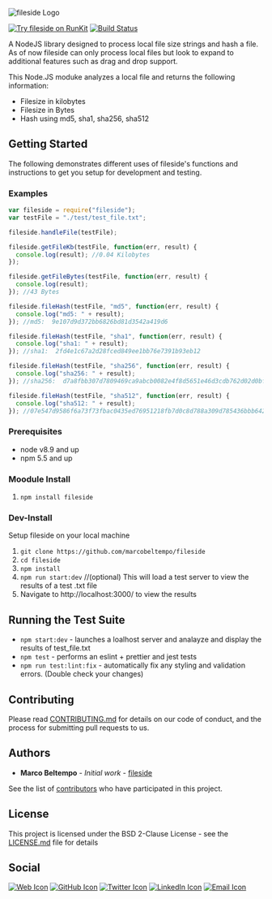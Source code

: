 ![fileside Logo](https://www.marcobeltempo.com/wp-content/uploads/2017/12/filesidelogo.png)

[![Try fileside on RunKit](https://badge.runkitcdn.com/fileside.svg)](https://npm.runkit.com/fileside)
[![Build Status](https://travis-ci.org/marcobeltempo/fileside.svg?branch=master)](https://travis-ci.org/marcobeltempo/fileside)

A NodeJS library designed to process local file size strings and hash a file. As of now fileside can only process local files but look to expand to additional features such as drag and drop support.

This Node.JS moduke analyzes a local file and returns the following information:
* Filesize in kilobytes
* Filesize in Bytes
* Hash using md5, sha1, sha256, sha512

## Getting Started

The following demonstrates different uses of fileside's functions and instructions to get you setup for development and testing. 

### Examples

```javascript
var fileside = require("fileside");
var testFile = "./test/test_file.txt";

fileside.handleFile(testFile);

fileside.getFileKb(testFile, function(err, result) {
  console.log(result); //0.04 Kilobytes
});

fileside.getFileBytes(testFile, function(err, result) {
  console.log(result);
}); //43 Bytes

fileside.fileHash(testFile, "md5", function(err, result) {
  console.log("md5: " + result);
}); //md5:  9e107d9d372bb6826bd81d3542a419d6

fileside.fileHash(testFile, "sha1", function(err, result) {
  console.log("sha1: " + result);
}); //sha1:  2fd4e1c67a2d28fced849ee1bb76e7391b93eb12

fileside.fileHash(testFile, "sha256", function(err, result) {
  console.log("sha256: " + result);
}); //sha256:  d7a8fbb307d7809469ca9abcb0082e4f8d5651e46d3cdb762d02d0bf37c9e592

fileside.fileHash(testFile, "sha512", function(err, result) {
  console.log("sha512: " + result); 
}); //07e547d9586f6a73f73fbac0435ed76951218fb7d0c8d788a309d785436bbb642e93a252a954f23912547d1e8a3b5ed6e1bfd7097821233fa0538f3db854fee6
```

### Prerequisites

* node v8.9 and up
* npm 5.5 and up

### Moodule Install
1. `npm install fileside` 

### Dev-Install
Setup fileside on your local machine

1. `git clone https://github.com/marcobeltempo/fileside`
2. `cd fileside`
3. `npm install`
4. `npm run start:dev` //(optional) This will load a test server to view the results of a test .txt file
5.  Navigate to http://localhost:3000/ to view the results

## Running the Test Suite
* `npm start:dev` - launches a loalhost server and analayze and display the results of test_file.txt
* `npm test` - performs an eslint + prettier and jest tests
* `npm run test:lint:fix` - automatically fix any styling and validation errors. (Double check your changes)

## Contributing

Please read [CONTRIBUTING.md](https://github.com/marcobeltempo/fileside/blob/master/CONTRIBUTING.md) for details on our code of conduct, and the process for submitting pull requests to us.

## Authors

* **Marco Beltempo** - *Initial work* - [fileside](https://github.com/marcobeltempo/fileside)

See the list of [contributors](https://github.com/marcobeltempo/fileside/contributors) who have participated in this project.

## License

This project is licensed under the BSD 2-Clause License - see the [LICENSE.md](LICENSE.md) file for details

## Social

[![Web Icon](https://cdn1.iconfinder.com/data/icons/CrystalClear/32x32/apps/package_network.png)](https://www.marcobeltempo.com/)
[![GitHub Icon](https://cdn4.iconfinder.com/data/icons/ionicons/512/icon-social-github-32.png)](https://github.com/marcobeltempo)
[![Twitter Icon](https://cdn3.iconfinder.com/data/icons/free-social-icons/67/twitter_circle_color-32.png)](https://twitter.com/marco_beltempo)
[![LinkedIn Icon](https://cdn3.iconfinder.com/data/icons/free-social-icons/67/linkedin_circle_color-32.png)](https://www.linkedin.com/in/marcobeltempo/)
[![Email Icon](https://cdn4.iconfinder.com/data/icons/miu-flat-social/60/mail-32.png)](mailto:marco.beltempo@gmail.com)
